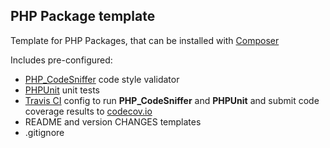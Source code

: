 ## PHP Package template

Template for PHP Packages, that can be installed with [Composer](https://getcomposer.org)

Includes pre-configured:
* [PHP_CodeSniffer](https://github.com/squizlabs/PHP_CodeSniffer) code style validator
* [PHPUnit](https://phpunit.de) unit tests
* [Travis CI](https://travis-ci.org) config to run **PHP_CodeSniffer** and **PHPUnit** and submit code coverage results to [codecov.io](https://codecov.io)
* README and version CHANGES templates
* .gitignore
